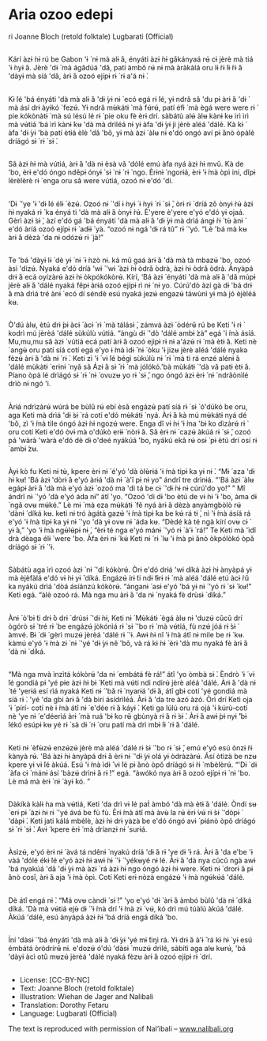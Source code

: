 # Aria ozoo edepi
ri
Joanne Bloch (retold
folktale)
Lugbarati (Official)

##
Kárí àzɨ ́nɨ rú be Gabon 'ɨ ́ nɨ mà alɨ ́á,
ényáti àzɨ ́nɨ gǎkányaá rʉ́ cɨ jèrè mà
tiá 'ɨ ̀nyɨ ́á. Jèrè 'dɨ ̀ mà ágâdúá 'dǎ,
patí àmbô rʉ́ nɨ mà àràkàlá oru
lɨ ́rɨ ́lɨ ́rɨ ́á 'dàyɨ mà síá 'dǎ, àrɨ ́á ozoó
ejípɨ rɨ ̀ rɨ a'á nɨ ̀.


##
Kɨ ̀lé 'bá ényáti 'dà mà alɨ ́á 'dɨ ̀yɨ nɨ ́
ecó egá rɨ ̀lé, yɨ ndrâ sâ 'du pɨ àrɨ ́á 'dɨ ̀
mà ásí drɨ àyɨkó `fezʉ́. Yɨ ndrâ
mʉ̀kátɨ ̀ mà fʉ́rʉ́, patí éfɨ ́ mà ègá
were were rɨ ̀ pie kókònàtɨ ̀ mà sú
lésú lé rɨ ̀ pie oku fè èrɨ drí. sàbátù
alʉ́ àlʉ kànɨ ̀kʉ ìrì ìrì mà vʉ́tiá ‘bá ìrì
kànɨ ̀kʉ 'dà mà drìléá nɨ yɨ àfa 'dɨ ̀yɨ ji
jèrè aléá 'dálé. Kà kɨ ́ àfa 'dɨ ̀yɨ 'bà
patí ètɨá èlè 'dǎ 'bǒ, yɨ mà àzɨ ́ àlʉ nɨ
e'dó ongó aví pɨ ̀ánò òpàlé dríágó sɨ ̀
rɨ ̀ sɨ ̀.


##
Sâ àzɨ ́nɨ mà vútiá, àrɨ ́á 'dà nɨ èsà vǎ
'dólé emú àfa nyá àzɨ ́nɨ mvǔ. Kà de
'bo, èrɨ e'dó óngo nděpɨ ónyɨ ̀ sɨ ̀ nɨ ̀ rɨ ̀
ngo. Èrɨnɨ ́ ngorɨá, èrɨ 'ɨ ́mà òpì ini,
dǐpɨ lèrèlèrè rɨ ̀ enga oru sâ were
vútiá, ozoó nɨ e'dó 'di.


##
'Dɨ ̀ 'ye 'ɨ 'dɨ ̀lé élɨ ́ èzʉ́. Ozoó nɨ ́ 'dí ɨ ̀nyɨ ̀
ɨ ̀nyɨ ̀ rɨ ̀ sɨ ̌, òrɨ rɨ ́ dríá zǒ ònyɨ ̀rʉ́ àzɨ ́nɨ
nyaká rɨ ̀ ka ényá ti 'dà mà alɨ ́á
ònyɨ ̀rʉ́. È'yere è'yere e'yó e'dó yɨ
ojaá. Gèrì àzɨ ́sɨ ̀, àzí e'dó gá 'bá
ényáti 'dà mà alɨ ́á 'dɨ ̀yɨ mà drìá
ángɨ ́rɨ ́ tʉ̀ ànɨ ́ e'dó àríá ozoó ejípɨ rɨ ̀
adɨɨ ́ yà. “ozoó nɨ ngá 'dɨ rá tû” rɨ ́ 'yó.
“Lè 'bá mà kʉ àrɨ ́á dèzà 'da nɨ odózʉ́
rɨ ̀ jà!”


##
Te 'bá 'dàyɨ lɨ ́ dè yɨ ̀ nɨ ́ ɨ ̀nzò nɨ. ká mǔ
gaá àrɨ ́á 'dà mà tà mbazʉ́ 'bo, ozoó
àsì 'dizʉ́. Nyaká e'dó dríá 'wɨ ́ 'wɨ ̌
àzɨ ́nɨ òdrǎ òdrà, àzɨ ́nɨ òdrǎ òdrà.
Ànyàpá drɨ ́á ecá oyízàrʉ́ àzɨ ́nɨ
òkpókókòrʉ́. Kírí, ‘Bá àzɨ ́ ényáti 'dà
mà alɨ ́á 'dǎ múpɨ jèrè alɨ ́á 'dálé
nyaká fěpɨ àrɨá ozoó ejípɨ rì nɨ ́ nɨ yo.
Cúrú'dò àzí gà dɨ 'bá drɨ ́á mà drìá
tré ànɨ ́ ecó dí séndè esú nyaká jezʉ́
engazʉ́ táwùnì yɨ mà jó èjèléá kʉ.


##
Ò'dú àlʉ, ètú drɨ ́pɨ àcɨ ́ àcɨ ́ rɨ ̀ mà tálásɨ ̀, zámvá àzɨ ́ òdérʉ̌ rú be Keti 'ɨ
rɨ ̀ kodrì mú jèrèá 'dálé sùkúlù vútiá. “àngù dɨ ́ 'dò 'dálé ambɨ ́zà” egá
'i ́mà ásíá. Mu,mu,mu sâ àzɨ ́ vútiá ecá patí àrɨ ́á ozoó ejipɨ rɨ nɨ a'ázʉ́
rɨ ̀ mà ètɨ ́á. Keti nè `angʉ̀ oru patí síá cotí egá e'yo ɨ ́mà ìdɨ ̂ nɨ ́ òku 'ɨ
jizʉ jèrè aléá 'dálé nyakǝ fèzʉ́ àrɨ ́á 'dà nɨ ́ rɨ ̀. Keti zì 'ɨ ́ vɨ ́lé bégì
sùkúlù nɨ ́ rɨ ̀ mà ti rá enzé alénɨ ́á 'dálé mùkàtɨ ̀ erɨnɨ ́ nyǎ sâ
Ázɨ ́á sɨ ̌ rɨ ̀ mà jólókó.'bà mùkátɨ ̀ 'dà vǎ patɨ ètɨ ́á. Piano òpà lé drìágó
sɨ ̀ rɨ ̀ nɨ ́ ovuzʉ yo rɨ ̀ sɨ ̌, ngo óngó àzɨ èrɨ ́ nɨ ́ ndrâònìlé drìò nɨ ngó 'i.


##

##
Àrɨá ndrìzàrʉ́ wúrá be bùlû rʉ́ ebí
èsǎ engázʉ́ patí síá rɨ ̀ sɨ ̀ ó'dúkó be
oru, aga Keti mà drìá 'dɨ ̀sɨ ̀ rá cotí
e'dó mʉ̀kátɨ ̀ nyá. Àrɨ ́á kà mú mʉ̀kátɨ
nyá dé 'bǒ, zì 'ɨ ́mà tile óngó àzɨ ́nɨ
ngozʉ́ were. Enga dǐ vɨ ́nɨ 'ɨ ́ma 'bɨ ́ko
dìzàrʉ́ rɨ ̀ oru cotí Keti e'dó òvɨ mà
o'dúkò erɨɨ ́ nòrɨ ́á. Sâ èrɨ nɨ ́ cazʉ́ àkúá
rɨ ̀ sɨ ̌, ozoó pá 'wàrà 'wàrà e'dó dè dɨ
o'deé nyákúá 'bo, nyákú ekâ rʉ́ osɨ ́
pɨ ètú drí osí rɨ ̀ ambɨ ́zʉ.


##
Àyɨ ̀kò fu Keti nɨ tʉ̀, kpere èrɨ nɨ ́ é'yó 'dà òlʉ̀rɨá 'ɨ ́mà tipɨ ́ka yɨ nɨ ́. “Mɨ ́
aza 'dɨ ́nɨ kʉ! 'Bá àzɨ 'dòrɨ ̀á e'yó àrɨá 'dà nɨ ́ à'ǐ pɨ nɨ yo” ándrî tre
drìnɨá. “'Bá àzɨ ́ àlʉ egápɨ àrɨ ́á 'dà mà e'yó àzɨ ́ ozoó ma 'di tá be cɨ ́
'dɨ ́nɨ nɨ cúrú'do yo!” ” Mî ándrî nɨ ́ 'yó 'dà e'yó áda nɨ” átî 'yo. “Ozoó
'di dɨ 'bo ètú de vɨ ́nɨ 'ɨ 'bo, àma dɨ ́ ngǎ ovʉ mʉ́ké.” Lè mɨ ́ mà eza
mʉ̀kátɨ ̀ fě nyá àrɨ ́á dèzà anyàmgbòlò rʉ́ 'dànɨ ́ díká kʉ. keti nɨ tró
àgátà gazʉ́ 'ɨ ́mà tipɨ ́ka be kʉ́ rá tɨ ́, nì 'ɨ ́mà ásíá rá e'yó 'ɨ ́mà tipɨ ́ka yɨ
nɨ ́ 'yo 'dà yɨ ovʉ nɨ ́ áda kʉ. “Dèdé kà té ngà kírí ovʉ cɨ ́ yɨ ́à,” 'yo 'ɨ ́mà
ngʉ́lʉ́pɨ nɨ ́, “èrɨ té nga e'yó mánɨ ́ 'yó rɨ ̀ à'ɨ ̀ rá!” Te Keti mà 'ìdî drà
dèaga élɨ ́ were 'bo. Àfa èrɨ nɨ ́ kʉ́ Keti nɨ ́ rɨ ̀ lʉ 'ɨ ́mà pɨ ̀ánò òkpólòkó
òpǎ dríágó sɨ ̀ rɨ ̀ 'ɨ.


##

##
Sàbátù aga ìrì ozoó àzɨ ́ nɨ ́ 'di kókòrʉ́.
Òrɨ e'dó drɨá 'wɨ díká àzɨ ́nɨ ànyàpá yɨ
mà èjèfàlá e'dó vɨ ́nɨ yɨ ̌ díká. Engázʉ́
írɨ ́ti ndɨ ̌tɨrɨ rɨ ̀ mà aléá 'dálé etú àcɨ ́rǔ
ka nyákú drìá 'dòá ásíánzú kókòrʉ́.
“ánganɨ ́ asɨ e'yó 'bá yɨ nɨ ́ 'yó rɨ ̀ sɨ ̀
kʉ!” Keti egá. “àlè ozoó rá. Mà nga
mu àrɨ ́á 'da nɨ ́ nyaká fè drùsɨ ̀ díká.”


##
Ànɨ ́ ò'bɨ ́ti drɨ ̀ò drɨ ̀ drùsɨ ̀ 'dɨ ́nɨ, Keti nɨ ́
Mʉ̀kátɨ ̀ ègá àlʉ nɨ 'duzʉ́ cǔcǔ drí
ògórò sɨ ̀ tré rɨ ̀ be engázʉ́ jòkónìá rɨ ̀ sɨ ̀
'bo rɨ ̀ mà vʉ́tiá, fù nzʉ́ jóá rɨ ̀sɨ ̀ àmvé.
Bɨ ̀ dɨ ́ gèrì muzʉ́ jèrèá 'dálé rɨ ̀ 'ɨ. Awɨ ́nɨ
nǐ 'ɨ ́mà átî nɨ mile be rɨ ̀ kʉ. kàmú
e'yó 'ɨ ́mà zɨ ́ nɨ ́ 'yé 'dɨ ̀yɨ ně 'bǒ, và rá
kɨ ́nɨ ̀ èrɨ 'dà mu nyaká fè àrɨ ́á 'dà nɨ ́
díká.


##
“Mà nga mvà ìnzìtá kókòrʉ́ 'da nɨ ́ embátá fè rá!” átî 'yo òmbà sɨ ̀.
Èndrò 'ɨ ́ vɨ ́lé gondiá pɨ 'yé pɨe àzɨ ́nɨ bɨ ̀ Keti mà vʉ́ti ndi ndirʉ́ jèrè
aléá 'dálé. Àrɨ ́á 'dà nɨ ́ té 'yerɨá esí rìá nyaká Keti nɨ ́ 'bǎ rɨ ̀ nyarɨá
'dɨ ̀á, átî gbɨ cotí 'yé gondiá mà síá rɨ ̀. 'yé 'da gbi àrɨ ́á 'dà biri
ásídrìléá. Àrɨ ́á 'da tre àzó àzó. Òrì drí Ketì oja 'ɨ ́ pírí- cotí nè ɨ ́mà átî
nɨ ́ e'dée rɨ ̀á káyɨ ̀. Keti ga lúlú oru rá ojá 'ɨ kúrù-cotí nè 'ye nɨ ́
e'déerìá àrɨ ́ mà ruá 'bɨ ́ko rʉ̌ gbùnyà rɨ ̀á rɨ ̀sɨ ̀. Àrɨ ́á awɨ ́pɨ nyɨ ̌'bɨ ́lékó
esúpɨ kʉ yé rɨ ̀ sà dɨ ́ rɨ ́ oru patí mà drì mbɨ ́lɨ ́ rɨ ̀á 'dálé.


##

##
Keti nɨ ́ èfʉ̀zʉ́ enzʉ́zʉ́ jèrè mà aléá
'dálé rɨ ̀sɨ ̀ 'bo rɨ ̀ sɨ ̌, emú e'yó esú
ònzɨ ́rɨ ́kànyà rʉ́. 'Bá àzɨ ́nɨ ànyàpá drɨ ́á
èrɨ nɨ ́ 'dɨ ̀yɨ olá yɨ òdràzàrʉ́. Ásí òtìzà
be nzʉ kpere yɨ vɨ ́lé àkúá. Esú 'ɨ ́mà
ìdɨ ̂ vɨ ́lé pɨ ̀ánò òpǒ dríágó sɨ ̀rɨ ̀
mbèlèrʉ́. “'Dɨ ̀ dɨ ́ àfa cɨ ́ mánɨ ásí
'bàzʉ́ drìnɨ ́á rɨ ̀!” egá. “àwókó nya
àrɨ ́á ozoó ejípɨ rɨ ̀ nɨ 'bo. Lè má mà èrɨ ́
nɨ ́ àyɨ ́kó. ”


##
Dàkíkà kàlɨ ́na mà vʉ́tiá, Keti 'da drì
vɨ ́lé pat́ àmbó 'dà mà ètɨ ́á 'dálé.
Òndí sʉ `erɨ pɨ ́ àzɨ ́nɨ rɨ ̀ 'yé ává be fù
fù. Èrɨ ́mà átî mà àvʉ̀ la rʉ́ èrɨ ́vʉ́ rɨ ̀sɨ ̀
'dòpɨ ́ 'dàpɨ ́. Keti jati kálá mbèlè,
àzɨ ́nɨ drɨ yàzà be e'dó óngó avɨ ́
pɨánò òpǒ dríágó sɨ ̀ rɨ ̀ sɨ ̀. Avɨ ́ kpere
èrɨ ́ mà dríanzɨ nɨ ́ surɨá.


##
Àsìzʉ́, e'yó èrɨ nɨ ́ àvá tá ndênɨ ̀ nyakú
dríá 'dɨ ̀á rɨ 'ye dɨ 'ɨ rá. Àrɨ ́á 'da e'be 'ɨ
vàá 'dólé ékɨ ̀lé e'yó àzɨ ́nɨ awɨ ́nɨ ́ 'ɨ ́
'yékʉyé nɨ lé. Àrɨ ́á 'dà nya cǔcǔ ngà
awɨ ́'bá nyakúá 'dǎ 'dɨ ̀yɨ mà àzɨ ́ rá
àzɨ ́nɨ ngo óngó àzɨ ́nɨ were. Keti nɨ ́
drorɨ ́á pɨ ̀ánò cosǐ, àrɨ ́á aja 'ɨ ́mà òpì.
Cotí Keti erɨ nòzà engázʉ́ 'ɨ ́mà
ngʉ́kʉ́á 'dálé.


##
Dè átî engá nɨ ̀. “Má ovʉ càndɨ ́ sɨ ̀!”
'yo e'yó 'dɨ ̀ àrɨ ́á àmbó bùlû 'dà nɨ ́
díká díká. 'Dà mà vʉ́tiá ejʉ̀ dɨ ́ 'ɨ ́mà
drí 'ɨ ́mà zɨ ́ vʉ́, kó drì mú túàlú àkúá
'dálé. Àkúá 'dálé, esú ànyàpá àzɨ ́nɨ
'bá dríá engá díká 'bo.


##
Íní 'dàsɨ ̀ 'bá ényáti 'dà mà alɨ ́á 'dɨ ̀yɨ
'yé mɨ ́tìŋì rá. Yɨ drɨ ́á à'ɨ ̌ rá kɨ ́nɨ ̀ yɨ esú
émbátá òròdrírʉ̌ nɨ. e'dozʉ́ ó'dú
'dàsɨ ̀ muzʉ́ drìlé, sàbítì aga alʉ kʉrʉ́,
'bá 'dàyɨ àcì otû mʉzʉ́ jèrèá 'dálé
nyaká fèzʉ àrɨ ́á ozoó ejípɨ rɨ ̀ drí.


##
* License: [CC-BY-NC]
* Text: Joanne Bloch (retold folktale)
* Illustration: Wiehan de Jager and Nalibali
* Translation: Dorothy Fetaru
* Language: Lugbarati (Official)

The text is reproduced with
permission of Nal’ibali –
www.nalibali.org

